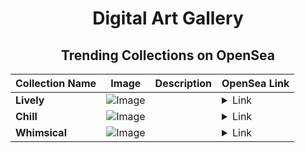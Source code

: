 <div align="center">

# Digital Art Gallery

## Trending Collections on OpenSea

| Collection Name                       | Image                                                                                     | Description                       | OpenSea Link                                                                                          |
|---------------------------------------|-------------------------------------------------------------------------------------------|-----------------------------------|--------------------------------------------------------------------------------------------------------|
| **Lively** | ![Image](https://i.seadn.io/s/raw/files/0bc3101959ceb1a72964936f060c6551.jpg?w=500&auto=format?w=200&auto=format) |  | <details><summary>Link</summary>[Lively](https://opensea.io/collection/lively-664)</details> |
| **Chill** | ![Image](https://i.seadn.io/s/raw/files/12ab0bd4379b6bc5c2fdd7d7daa3cfd4.jpg?w=500&auto=format?w=200&auto=format) |  | <details><summary>Link</summary>[Chill](https://opensea.io/collection/chill-832)</details> |
| **Whimsical** | ![Image](https://i.seadn.io/s/raw/files/2a06bbf77c18b9894f2532b28a4435cd.jpg?w=500&auto=format?w=200&auto=format) |  | <details><summary>Link</summary>[Whimsical](https://opensea.io/collection/whimsical-315)</details> |

</div>